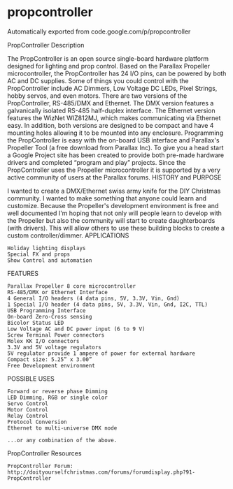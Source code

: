 # propcontroller
Automatically exported from code.google.com/p/propcontroller

PropController Description

The PropController is an open source single-board hardware platform designed for lighting and prop control. Based on the Parallax Propeller microcontroller, the PropController has 24 I/O pins, can be powered by both AC and DC supplies. Some of things you could control with the PropController include AC Dimmers, Low Voltage DC LEDs, Pixel Strings, hobby servos, and even motors. There are two versions of the PropController, RS-485/DMX and Ethernet. The DMX version features a galvanically isolated RS-485 half-duplex interface. The Ethernet version features the WizNet WIZ812MJ, which makes communicating via Ethernet easy. In addition, both versions are designed to be compact and have 4 mounting holes allowing it to be mounted into any enclosure. Programming the PropController is easy with the on-board USB interface and Parallax's Propeller Tool (a free download from Parallax Inc). To give you a head start a Google Project site has been created to provide both pre-made hardware drivers and completed “program and play” projects. Since the PropController uses the Propeller microcontroller it is supported by a very active community of users at the Parallax forums.
HISTORY and PURPOSE

I wanted to create a DMX/Ethernet swiss army knife for the DIY Christmas community. I wanted to make something that anyone could learn and customize. Because the Propeller's development environment is free and well documented I'm hoping that not only will people learn to develop with the Propeller but also the community will start to create daughterboards (with drivers). This will allow others to use these building blocks to create a custom controller/dimmer.
APPLICATIONS

    Holiday lighting displays
    Special FX and props
    Show Control and automation 

FEATURES

    Parallax Propeller 8 core microcontroller
    RS-485/DMX or Ethernet Interface
    4 General I/O headers (4 data pins, 5V, 3.3V, Vin, Gnd)
    1 Special I/O header (4 data pins, 5V, 3.3V, Vin, Gnd, I2C, TTL)
    USB Programming Interface
    On-board Zero-Cross sensing
    Bicolor Status LED
    Low Voltage AC and DC power input (6 to 9 V)
    Screw Terminal Power connectors
    Molex KK I/O connectors
    3.3V and 5V voltage regulators
    5V regulator provide 1 ampere of power for external hardware
    Compact size: 5.25” x 3.00”
    Free Development environment 

POSSIBLE USES

    Forward or reverse phase Dimming
    LED Dimming, RGB or single color
    Servo Control
    Motor Control
    Relay Control
    Protocol Conversion
    Ethernet to multi-universe DMX node 

    ...or any combination of the above. 

PropController Resources

    PropController Forum: http://doityourselfchristmas.com/forums/forumdisplay.php?91-PropController
